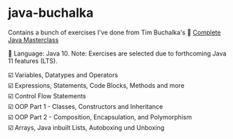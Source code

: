 # java-buchalka
Contains a bunch of exercises I've done from Tim Buchalka's :link: [Complete Java Masterclass](https://www.udemy.com/java-the-complete-java-developer-course)  
 
:wrench: Language: Java 10. Note: Exercises are selected due to forthcoming Java 11 features (LTS). 

:ballot_box_with_check: Variables, Datatypes and Operators  
:ballot_box_with_check: Expressions, Statements, Code Blocks, Methods and more  
:ballot_box_with_check: Control Flow Statements  
:ballot_box_with_check: OOP Part 1 - Classes, Constructors and Inheritance   
:ballot_box_with_check: OOP Part 2 - Composition, Encapsulation, and Polymorphism  
:ballot_box_with_check: Arrays, Java inbuilt Lists, Autoboxing und Unboxing  
